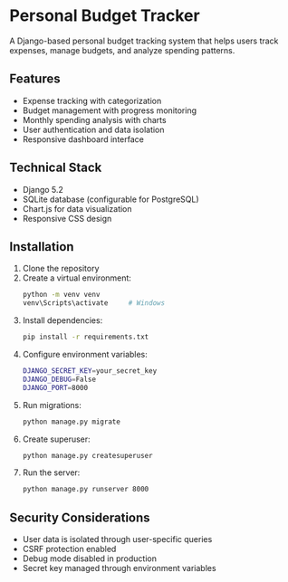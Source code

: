 # Personal Budget Tracker

A Django-based personal budget tracking system that helps users track expenses, manage budgets, and analyze spending patterns.

## Features

- Expense tracking with categorization
- Budget management with progress monitoring
- Monthly spending analysis with charts
- User authentication and data isolation
- Responsive dashboard interface

## Technical Stack

- Django 5.2
- SQLite database (configurable for PostgreSQL)
- Chart.js for data visualization 
- Responsive CSS design

## Installation

1. Clone the repository
2. Create a virtual environment:
   ```bash
   python -m venv venv
   venv\Scripts\activate     # Windows
   ```
3. Install dependencies:
   ```bash
   pip install -r requirements.txt
   ```
4. Configure environment variables:
   ```bash
   DJANGO_SECRET_KEY=your_secret_key
   DJANGO_DEBUG=False
   DJANGO_PORT=8000
   ```
5. Run migrations:
   ```bash
   python manage.py migrate
   ```
6. Create superuser:
   ```bash
   python manage.py createsuperuser
   ```
7. Run the server:
   ```bash
   python manage.py runserver 8000
   ```


## Security Considerations

- User data is isolated through user-specific queries
- CSRF protection enabled
- Debug mode disabled in production
- Secret key managed through environment variables
